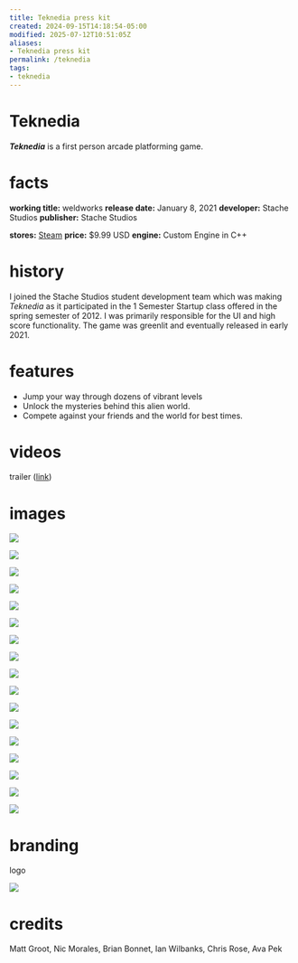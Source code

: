```yaml
---
title: Teknedia press kit
created: 2024-09-15T14:18:54-05:00
modified: 2025-07-12T10:51:05Z
aliases:
- Teknedia press kit
permalink: /teknedia
tags:
- teknedia
---
```


# Teknedia

_**Teknedia**_ is a first person arcade platforming game.

# facts

<div class="flex">
<div style="flex-grow: 1">

**working title:** weldworks
**release date:** January 8, 2021
**developer:** Stache Studios
**publisher:** Stache Studios

</div>
<div style="flex-grow: 1">

**stores:** [Steam](https://store.steampowered.com/app/354780/Teknedia/)
**price:** \$9.99 USD
**engine:** Custom Engine in C++

</div>
</div>

# history

I joined the Stache Studios student development team which was making _Teknedia_ as it participated in the 1 Semester Startup class offered in the spring semester of 2012. I was primarily responsible for the UI and high score functionality. The game was greenlit and eventually released in early 2021.

# features

- Jump your way through dozens of vibrant levels
- Unlock the mysteries behind this alien world.
- Compete against your friends and the world for best times.

# videos

trailer ([link](https://store.steampowered.com/app/354780/Teknedia/))

# images

![](screen-1.jpg)

![](screen-2.jpg)

![](screen-3.jpg)

![](screen-4.jpg)

![](screen-5.jpg)

![](screen-6.jpg)

![](screen-7.jpg)

![](screen-8.jpg)

![](screen-9.jpg)

![](screen-10.jpg)

![](screen-11.jpg)

![](screen-12.jpg)

![](screen-13.jpg)

![](screen-14.jpg)

![](screen-15.jpg)

![](screen-16.jpg)

![](screen-17.jpg)

# branding

logo

![](logo.png)

# credits

Matt Groot, Nic Morales, Brian Bonnet, Ian Wilbanks, Chris Rose, Ava Pek
